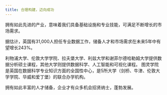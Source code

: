 ```yaml
---
title: 合理构建，迈向成功
---
```


拥有如此先进的产业，意味着我们具备基础设施和专业技能，可满足不断增长的市场需求。

据估计，英国有31,000人担任专业数据工作，储备人才和市场需求在未来5年中有望增长243%。

利物浦大学、伦敦大学学院、拉夫堡大学、利兹大学和谢菲尔德哈勒姆大学提供数据分析硕士课程，其他大学则提供数据科学、人工智能和可视化课程。
图灵学院是英国在数据科学专业知识方面的全国性中心，是5所大学（剑桥、牛津、伦敦大学学院、华威和爱丁堡）的联合办学机构。

拥有如此丰富的人才储备，企业才有众多机会招贤纳士，蓬勃发展。

